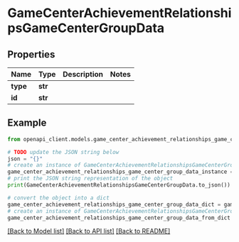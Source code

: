 # GameCenterAchievementRelationshipsGameCenterGroupData


## Properties

Name | Type | Description | Notes
------------ | ------------- | ------------- | -------------
**type** | **str** |  | 
**id** | **str** |  | 

## Example

```python
from openapi_client.models.game_center_achievement_relationships_game_center_group_data import GameCenterAchievementRelationshipsGameCenterGroupData

# TODO update the JSON string below
json = "{}"
# create an instance of GameCenterAchievementRelationshipsGameCenterGroupData from a JSON string
game_center_achievement_relationships_game_center_group_data_instance = GameCenterAchievementRelationshipsGameCenterGroupData.from_json(json)
# print the JSON string representation of the object
print(GameCenterAchievementRelationshipsGameCenterGroupData.to_json())

# convert the object into a dict
game_center_achievement_relationships_game_center_group_data_dict = game_center_achievement_relationships_game_center_group_data_instance.to_dict()
# create an instance of GameCenterAchievementRelationshipsGameCenterGroupData from a dict
game_center_achievement_relationships_game_center_group_data_from_dict = GameCenterAchievementRelationshipsGameCenterGroupData.from_dict(game_center_achievement_relationships_game_center_group_data_dict)
```
[[Back to Model list]](../README.md#documentation-for-models) [[Back to API list]](../README.md#documentation-for-api-endpoints) [[Back to README]](../README.md)


